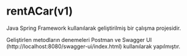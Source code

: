 # rentACar(v1)
Java Spring Framework kullanılarak geliştirilmiş bir çalışma projesidir.

Geliştirlen metodların denemeleri Postman ve Swagger UI (http://localhost:8080/swagger-ui/index.html) kullanılarak yapılmıştır.
